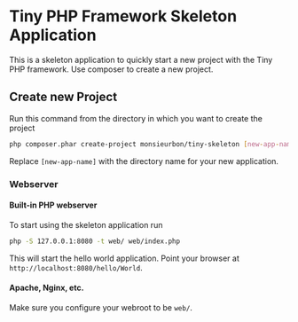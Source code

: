 # Tiny PHP Framework Skeleton Application

This is a skeleton application to quickly start a new project with the Tiny PHP framework. Use composer to create a new
project.

## Create new Project

Run this command from the directory in which you want to create the project

```bash
php composer.phar create-project monsieurbon/tiny-skeleton [new-app-name]
```

Replace `[new-app-name]` with the directory name for your new application.

### Webserver
#### Built-in PHP webserver
To start using the skeleton application run

```bash
php -S 127.0.0.1:8080 -t web/ web/index.php
```

This will start the hello world application. Point your browser at `http://localhost:8080/hello/World`. 

#### Apache, Nginx, etc.
Make sure you configure your webroot to be `web/`.
